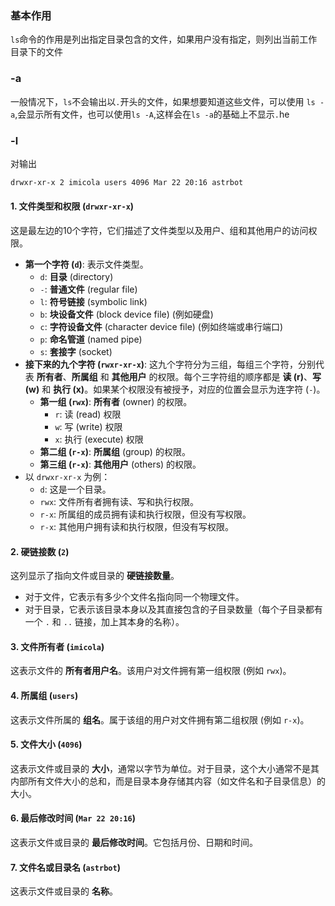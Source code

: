 ### 基本作用
`ls`命令的作用是列出指定目录包含的文件，如果用户没有指定，则列出当前工作目录下的文件

### -a
一般情况下，`ls`不会输出以`.`开头的文件，如果想要知道这些文件，可以使用 `ls -a`,会显示所有文件，也可以使用`ls -A`,这样会在`ls -a`的基础上不显示`.`he

### -l
对输出
```bash
drwxr-xr-x 2 imicola users 4096 Mar 22 20:16 astrbot
```
#### 1. 文件类型和权限 (`drwxr-xr-x`)
这是最左边的10个字符，它们描述了文件类型以及用户、组和其他用户的访问权限。
- **第一个字符 (`d`)**: 表示文件类型。
    - `d`: **目录** (directory)
    - `-`: **普通文件** (regular file)
    - `l`: **符号链接** (symbolic link)
    - `b`: **块设备文件** (block device file) (例如硬盘)
    - `c`: **字符设备文件** (character device file) (例如终端或串行端口)
    - `p`: **命名管道** (named pipe)
    - `s`: **套接字** (socket)
- **接下来的九个字符 (`rwxr-xr-x`)**: 这九个字符分为三组，每组三个字符，分别代表 **所有者**、**所属组** 和 **其他用户** 的权限。每个三字符组的顺序都是 **读 (r)**、**写 (w)** 和 **执行 (x)**。如果某个权限没有被授予，对应的位置会显示为连字符 (`-`)。
    - **第一组 (`rwx`)**: **所有者** (owner) 的权限。
        - `r`: 读 (read) 权限
        - `w`: 写 (write) 权限
        - `x`: 执行 (execute) 权限
    - **第二组 (`r-x`)**: **所属组** (group) 的权限。
    - **第三组 (`r-x`)**: **其他用户** (others) 的权限。
- 以 `drwxr-xr-x` 为例：
    - `d`: 这是一个目录。
    - `rwx`: 文件所有者拥有读、写和执行权限。
    - `r-x`: 所属组的成员拥有读和执行权限，但没有写权限。
    - `r-x`: 其他用户拥有读和执行权限，但没有写权限。
#### 2. 硬链接数 (`2`)
这列显示了指向文件或目录的 **硬链接数量**。
- 对于文件，它表示有多少个文件名指向同一个物理文件。
- 对于目录，它表示该目录本身以及其直接包含的子目录数量（每个子目录都有一个 `.` 和 `..` 链接，加上其本身的名称）。
#### 3. 文件所有者 (`imicola`)
这表示文件的 **所有者用户名**。该用户对文件拥有第一组权限 (例如 `rwx`)。
#### 4. 所属组 (`users`)
这表示文件所属的 **组名**。属于该组的用户对文件拥有第二组权限 (例如 `r-x`)。
#### 5. 文件大小 (`4096`)
这表示文件或目录的 **大小**，通常以字节为单位。对于目录，这个大小通常不是其内部所有文件大小的总和，而是目录本身存储其内容（如文件名和子目录信息）的大小。
#### 6. 最后修改时间 (`Mar 22 20:16`)
这表示文件或目录的 **最后修改时间**。它包括月份、日期和时间。
#### 7. 文件名或目录名 (`astrbot`)
这表示文件或目录的 **名称**。


